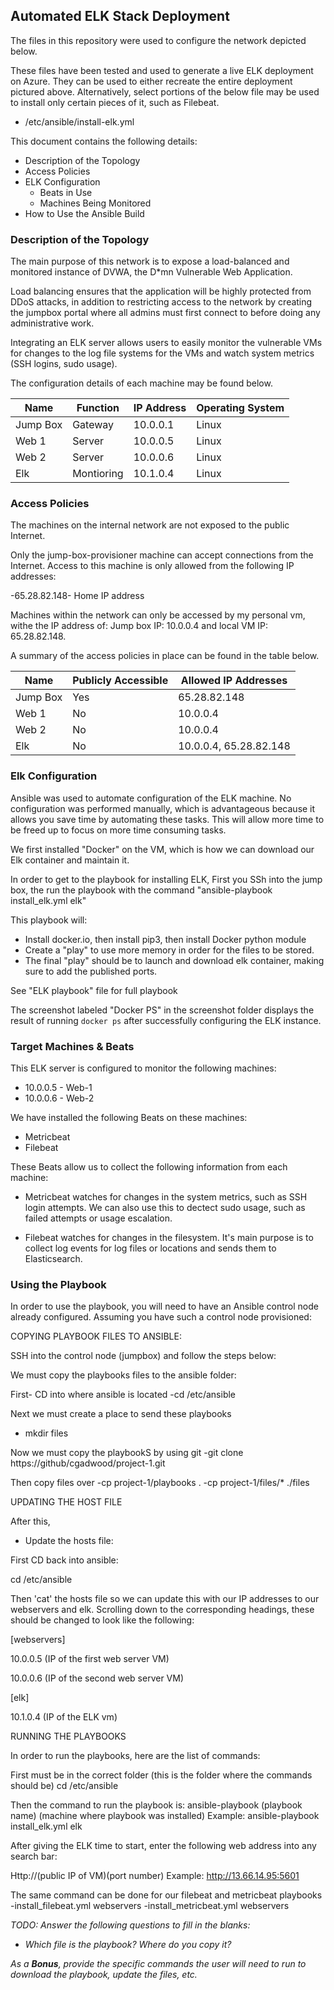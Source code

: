 ## Automated ELK Stack Deployment

The files in this repository were used to configure the network depicted below.



These files have been tested and used to generate a live ELK deployment on Azure. They can be used to either recreate the entire deployment pictured above. Alternatively, select portions of the below file may be used to install only certain pieces of it, such as Filebeat.

 - /etc/ansible/install-elk.yml

This document contains the following details:
- Description of the Topology
- Access Policies
- ELK Configuration
  - Beats in Use
  - Machines Being Monitored
- How to Use the Ansible Build


### Description of the Topology

The main purpose of this network is to expose a load-balanced and monitored instance of DVWA, the D*mn Vulnerable Web Application.

Load balancing ensures that the application will be highly protected from DDoS attacks, in addition to restricting access to the network by creating the jumpbox portal where all admins must first connect to before doing any administrative work.


Integrating an ELK server allows users to easily monitor the vulnerable VMs for changes to the log file systems for the VMs and watch system metrics (SSH logins, sudo usage).


The configuration details of each machine may be found below.


| Name     | Function | IP Address | Operating System |
|----------|----------|------------|------------------|
| Jump Box | Gateway   | 10.0.0.1   | Linux            |
|  Web 1   | Server    | 10.0.0.5   | Linux            |
|  Web 2   | Server    | 10.0.0.6   | Linux            |
|  Elk     | Montioring| 10.1.0.4   | Linux            |

### Access Policies

The machines on the internal network are not exposed to the public Internet. 

Only the jump-box-provisioner machine can accept connections from the Internet. Access to this machine is only allowed from the following IP addresses:

-65.28.82.148- Home IP address 

Machines within the network can only be accessed by my personal vm, withe the IP address of:
Jump box IP: 10.0.0.4 and local VM IP: 65.28.82.148.


A summary of the access policies in place can be found in the table below.

| Name     | Publicly Accessible | Allowed IP Addresses  |
|----------|---------------------|---------------------- |
| Jump Box |  Yes                | 65.28.82.148          |
| Web 1    |  No                 | 10.0.0.4              |
| Web 2    |  No                 | 10.0.0.4              |
| Elk      |  No                 | 10.0.0.4, 65.28.82.148|
### Elk Configuration

Ansible was used to automate configuration of the ELK machine. No configuration was performed manually, which is advantageous because it allows you save time by automating these tasks. This will allow more time to be freed up to focus on more time consuming tasks.  

We first installed "Docker" on the VM, which is how we can download our Elk container and maintain it.

In order to get to the playbook for installing ELK, First you SSh into the jump box, the run the playbook with the command "ansible-playbook install_elk.yml elk"  

This playbook will: 

- Install docker.io, then install pip3, then install Docker python module
- Create a "play" to use more memory in order for the files to be stored.
- The final "play" should be to launch and download elk container, making sure to add the published ports. 

See "ELK playbook" file for full playbook

The screenshot labeled "Docker PS" in the screenshot folder displays the result of running `docker ps` after successfully configuring the ELK instance.


### Target Machines & Beats
This ELK server is configured to monitor the following machines:
- 10.0.0.5 - Web-1
- 10.0.0.6 - Web-2

We have installed the following Beats on these machines:
- Metricbeat
- Filebeat

These Beats allow us to collect the following information from each machine:
- Metricbeat watches for changes in the system metrics, such as SSH login attempts. We can also use this to dectect sudo usage, such as failed attempts or usage escalation.

- Filebeat watches for changes in the filesystem. It's main purpose is to collect log events for log files or locations and sends them to Elasticsearch.

### Using the Playbook
In order to use the playbook, you will need to have an Ansible control node already configured. Assuming you have such a control node provisioned: 

COPYING PLAYBOOK FILES TO ANSIBLE:

SSH into the control node (jumpbox) and follow the steps below:

We must copy the playbooks files to the ansible folder:

First- CD into where ansible is located
  -cd /etc/ansible
  
Next we must create a place to send these playbooks
  - mkdir files
  
Now we must copy the playbookS by using git
  -git clone https://github/cgadwood/project-1.git
  
Then copy files over
   -cp project-1/playbooks .
   -cp project-1/files/* ./files 
  
UPDATING THE HOST FILE

After this, 
- Update the hosts file:

First CD back into ansible:
  
  cd /etc/ansible
  
Then 'cat' the hosts file so we can update this with our IP addresses to our webservers and elk. Scrolling down to the corresponding headings,  these should be changed to look like the following:

[webservers]
 
 10.0.0.5 (IP of the first web server VM)
 
 10.0.0.6 (IP of the second web server VM)

[elk]

10.1.0.4 (IP of the ELK vm)


RUNNING THE PLAYBOOKS

In order to run the playbooks, here are the list of commands:

First must be in the correct folder (this is the folder where the commands should be)
cd /etc/ansible

Then the command to run the playbook is: ansible-playbook (playbook name) (machine where playbook was installed)
                                         Example: ansible-playbook install_elk.yml elk
                                         
After giving the ELK time to start, enter the following web address into any search bar:

Http://(public IP of VM)(port number)
        Example: http://13.66.14.95:5601
        
The same command can be done for our filebeat and metricbeat playbooks
  -install_filebeat.yml webservers
  -install_metricbeat.yml webservers 
        
        
_TODO: Answer the following questions to fill in the blanks:_
- _Which file is the playbook? Where do you copy it?_



_As a **Bonus**, provide the specific commands the user will need to run to download the playbook, update the files, etc._
